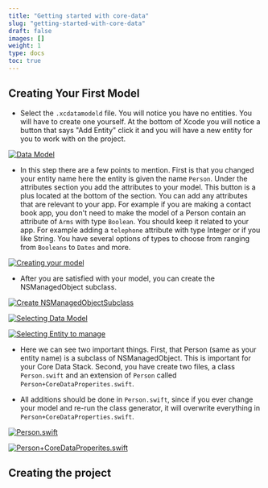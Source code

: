 ```yaml
---
title: "Getting started with core-data"
slug: "getting-started-with-core-data"
draft: false
images: []
weight: 1
type: docs
toc: true
---
```


## Creating Your First Model

 - Select the `.xcdatamodeld` file. You will notice you have no
   entities. You will have to create one yourself. At the bottom of
   Xcode you will notice a button that says "Add Entity" click it and
   you will have a new entity for you to work with on the project.

[![Data Model][3]][3]

 - In this step there are a few points to mention. First is that you changed your entity name here the entity is given the name `Person`. Under the attributes section you add the attributes to your model. This button is a plus located at the bottom of the section. You can add any attributes that are relevant to your app. For example if you are making a contact book app, you don't need to make the model of a Person contain an attribute of `Arms` with type `Boolean`. You should keep it related to your app. For example adding a `telephone` attribute with type Integer or if you like String. You have several options of types to choose from ranging from `Booleans` to `Dates` and more. 

[![Creating your model][4]][4]

 - After you are satisfied with your model, you can create the NSManagedObject subclass. 

[![Create NSManagedObjectSubclass][5]][5]

[![Selecting Data Model][6]][6]

[![Selecting Entity to manage][7]][7]

 - Here we can see two important things. First, that Person (same as your entity name) is a subclass of NSManagedObject. This is important for your Core Data Stack. Second, you have create two files, a class `Person.swift` and an extension of `Person` called `Person+CoreDataProperites.swift`.

- All additions should be done in `Person.swift`, since if you ever change your model and re-run the class generator, it will overwrite everything in `Person+CoreDataProperties.swift`.

[![Person.swift][8]][8]

[![Person+CoreDataProperites.swift][9]][9]

  [1]: http://i.stack.imgur.com/90mFB.png
  [2]: http://i.stack.imgur.com/P22vR.png
  [3]: http://i.stack.imgur.com/L0J3J.png
  [4]: http://i.stack.imgur.com/ReQda.png
  [5]: http://i.stack.imgur.com/jM5ln.png
  [6]: http://i.stack.imgur.com/sW5Kp.png
  [7]: http://i.stack.imgur.com/VadVy.png
  [8]: http://i.stack.imgur.com/sWcR0.png
  [9]: http://i.stack.imgur.com/nG43y.png

## Creating the project


